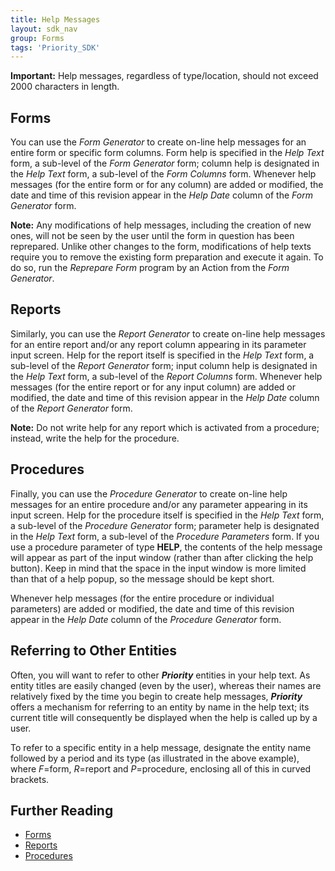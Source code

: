```yaml
---
title: Help Messages
layout: sdk_nav
group: Forms
tags: 'Priority_SDK'
---
```


**Important:** Help messages, regardless of type/location, should not exceed 2000 characters in length.
## Forms

You can use the *Form Generator* to create on-line help messages for an entire form or specific form columns. Form help is specified in the *Help Text* form, a sub-level of the *Form Generator* form; column help is designated in the *Help Text* form, a sub-level of the *Form Columns* form. Whenever help messages (for the entire form or for any column) are added or modified, the date and time of this revision appear in the *Help Date* column of the *Form Generator* form.


**Note:** Any modifications of help messages, including the creation of new ones, will not be seen by the user until the form in question has
been reprepared. Unlike other changes to the form, modifications of help texts require you to remove the existing form preparation and execute it
again. To do so, run the *Reprepare Form* program by an Action from the *Form Generator*.

## Reports

Similarly, you can use the *Report Generator* to create on-line help messages for an entire report and/or any report column appearing in its parameter input screen. Help for the report itself is specified in the *Help Text* form, a sub-level of the *Report Generator* form; input column help is designated in the *Help Text* form, a sub-level of the *Report Columns* form. Whenever help messages (for the entire report or for any input column) are added or modified, the date and time of this revision appear in the *Help Date* column of the *Report Generator* form.

**Note:** Do not write help for any report which is activated from a
procedure; instead, write the help for the procedure.

## Procedures

Finally, you can use the *Procedure Generator* to create on-line help messages for an entire procedure and/or any parameter appearing in its input screen. Help for the procedure itself is specified in the *Help Text* form, a sub-level of the *Procedure Generator* form; parameter help is designated in the *Help Text* form, a sub-level of the *Procedure Parameters* form. If you use a procedure parameter of type **HELP**, the contents of the help message will appear as part of the input window (rather than after clicking the help button). Keep in mind that the space in the input window is more limited than that of a help popup, so the message should be kept short.

Whenever help messages (for the entire procedure or individual parameters) are added or modified, the date and time of this revision appear in the *Help Date* column of the *Procedure Generator* form.

## Referring to Other Entities 

Often, you will want to refer to other ***Priority*** entities in your help text. As entity titles are easily changed (even by the user), whereas their names are relatively fixed by the time you begin to create help messages, ***Priority*** offers a mechanism for referring to an entity by name in the help text; its current title will consequently be displayed when the help is called up by a user.

To refer to a specific entity in a help message, designate the entity name followed by a period and its type (as illustrated in the above example), where *F*=form, *R*=report and *P*=procedure, enclosing all of this in curved brackets.


## Further Reading 

-   [Forms](Forms )
-   [Reports](Reports )
-   [Procedures](Procedures )
